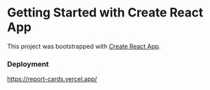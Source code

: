 # Getting Started with Create React App

This project was bootstrapped with [Create React App](https://github.com/facebook/create-react-app).


### Deployment

https://report-cards.vercel.app/

